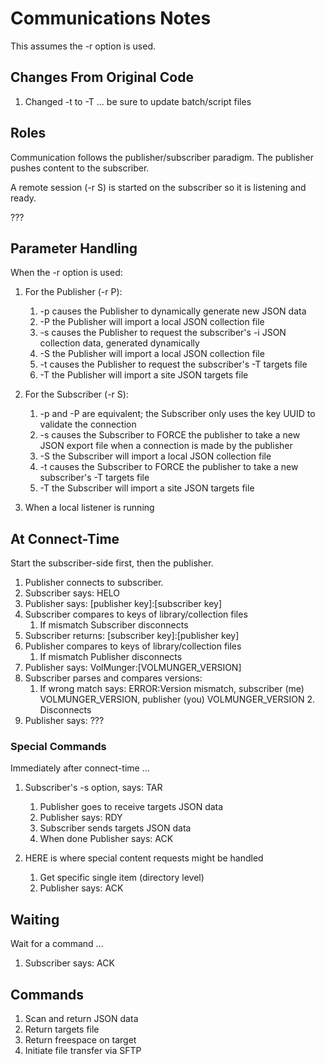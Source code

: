 # Communications Notes
This assumes the -r option is used.

## Changes From Original Code
 1. Changed -t to -T ... be sure to update batch/script files

## Roles
Communication follows the publisher/subscriber paradigm. The
publisher pushes content to the subscriber.

A remote session (-r S) is started on the subscriber so it
is listening and ready.

???

## Parameter Handling
When the -r option is used:

 1. For the Publisher (-r P):
    1. -p causes the Publisher to dynamically generate new JSON data
    2. -P the Publisher will import a local JSON collection file
    3. -s causes the Publisher to request the subscriber's -i JSON
    collection data, generated dynamically
    4. -S the Publisher will import a local JSON collection file
    5. -t causes the Publisher to request the subscriber's -T targets file
    6. -T the Publisher will import a site JSON targets file

 2. For the Subscriber (-r S):
    1. -p and -P are equivalent; the Subscriber only uses the key UUID
     to validate the connection
    2. -s causes the Subscriber to FORCE the publisher to take a new
    JSON export file when a connection is made by the publisher
    3. -S the Subscriber will import a local JSON collection file
    4. -t causes the Subscriber to FORCE the publisher to take a new
     subscriber's -T targets file
    5. -T the Subscriber will import a site JSON targets file
    
 3. When a local listener is running 

## At Connect-Time
Start the subscriber-side first, then the publisher.

 1. Publisher connects to subscriber.
 2. Subscriber says: HELO
 4. Publisher says: [publisher key]:[subscriber key]
 5. Subscriber compares to keys of library/collection files
    1. If mismatch Subscriber disconnects
 5. Subscriber returns: [subscriber key]:[publisher key]
 3. Publisher compares to keys of library/collection files
    1. If mismatch Publisher disconnects
 5. Publisher says: VolMunger:[VOLMUNGER_VERSION]
 6. Subscriber parses and compares versions:
    1. If wrong match says: ERROR:Version mismatch, subscriber (me) VOLMUNGER_VERSION, publisher (you) VOLMUNGER_VERSION
       2. Disconnects
 7. Publisher says: ???
 
 ### Special Commands
 Immediately after connect-time ...
 
 1. Subscriber's -s option, says: TAR
    1. Publisher goes to receive targets JSON data
    2. Publisher says: RDY
    3. Subscriber sends targets JSON data
    4. When done Publisher says: ACK

 2. HERE is where special content requests might be handled
    1. Get specific single item (directory level)
    2. Publisher says: ACK
 
 ## Waiting
 Wait for a command ...
 
 1. Subscriber says: ACK 

## Commands

 1. Scan and return JSON data
 2. Return targets file
 3. Return freespace on target
 4. Initiate file transfer via SFTP

